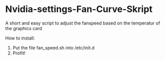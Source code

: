 # Nvidia-settings-Fan-Curve-Skript
A short and easy script to adjust the fanspeed based on the temperatur of the graphics card

How to install:
1. Put the file fan_speed.sh into /etc/init.d
2. Profit!
